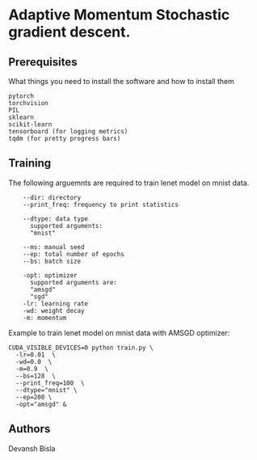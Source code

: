 # Adaptive Momentum Stochastic gradient descent.

## Prerequisites
What things you need to install the software and how to install them
```
pytorch
torchvision
PIL
sklearn
scikit-learn
tensorboard (for logging metrics)
tqdm (for pretty progress bars)
```

## Training
The following arguemnts are required to train lenet model on mnist data.

```
    --dir: directory
    --print_freq: frequency to print statistics

    --dtype: data type
      supported arguments:
      "mnist"

    --ms: manual seed
    --ep: total number of epochs
    --bs: batch size

    -opt: optimizer
      supported arguments are:
      "amsgd"
      "sgd"
    -lr: learning rate
    -wd: weight decay
    -m: momentum
```
Example to train lenet model on mnist data with AMSGD optimizer:
```
CUDA_VISIBLE_DEVICES=0 python train.py \
  -lr=0.01  \
  -wd=0.0  \
  -m=0.9  \
  --bs=128  \
  --print_freq=100  \
  --dtype="mnist" \
  --ep=200 \
  -opt="amsgd" &
```


## Authors
Devansh Bisla
